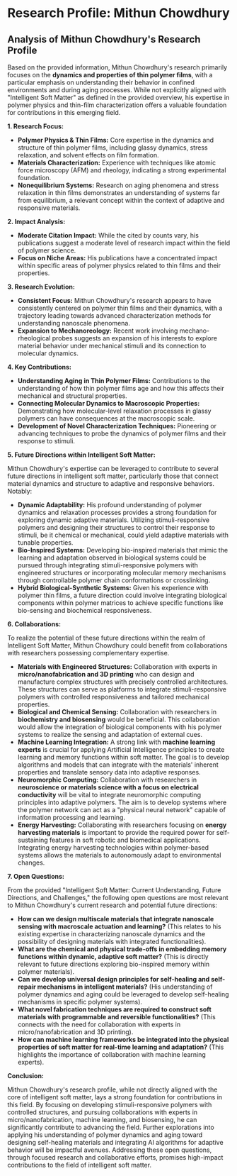 # Research Profile: Mithun Chowdhury

## Analysis of Mithun Chowdhury's Research Profile

Based on the provided information, Mithun Chowdhury's research primarily focuses on the **dynamics and properties of thin polymer films**, with a particular emphasis on understanding their behavior in confined environments and during aging processes. While not explicitly aligned with "Intelligent Soft Matter" as defined in the provided overview, his expertise in polymer physics and thin-film characterization offers a valuable foundation for contributions in this emerging field.


**1. Research Focus:**

* **Polymer Physics & Thin Films:**  Core expertise in the dynamics and structure of thin polymer films, including glassy dynamics, stress relaxation, and solvent effects on film formation.
* **Materials Characterization:** Experience with techniques like atomic force microscopy (AFM) and rheology, indicating a strong experimental foundation. 
* **Nonequilibrium Systems:** Research on aging phenomena and stress relaxation in thin films demonstrates an understanding of systems far from equilibrium, a relevant concept within the context of adaptive and responsive materials.

**2. Impact Analysis:**

* **Moderate Citation Impact:**  While the cited by counts vary, his publications suggest a moderate level of research impact within the field of polymer science. 
* **Focus on Niche Areas:** His publications have a concentrated impact within specific areas of polymer physics related to thin films and their properties.

**3. Research Evolution:**

* **Consistent Focus:**  Mithun Chowdhury's research appears to have consistently centered on polymer thin films and their dynamics, with a trajectory leading towards advanced characterization methods for understanding nanoscale phenomena.
* **Expansion to Mechanoreology:**  Recent work involving mechano-rheological probes suggests an expansion of his interests to explore material behavior under mechanical stimuli and its connection to molecular dynamics.

**4. Key Contributions:**

* **Understanding Aging in Thin Polymer Films:** Contributions to the understanding of how thin polymer films age and how this affects their mechanical and structural properties.
* **Connecting Molecular Dynamics to Macroscopic Properties:** Demonstrating how molecular-level relaxation processes in glassy polymers can have consequences at the macroscopic scale.
* **Development of Novel Characterization Techniques:**  Pioneering or advancing techniques to probe the dynamics of polymer films and their response to stimuli.

**5. Future Directions within Intelligent Soft Matter:**

Mithun Chowdhury's expertise can be leveraged to contribute to several future directions in intelligent soft matter, particularly those that connect material dynamics and structure to adaptive and responsive behaviors. Notably:


* **Dynamic Adaptability:** His profound understanding of polymer dynamics and relaxation processes provides a strong foundation for exploring dynamic adaptive materials. Utilizing stimuli-responsive polymers and designing their structures to control their response to stimuli, be it chemical or mechanical, could yield adaptive materials with tunable properties.
* **Bio-Inspired Systems:** Developing bio-inspired materials that mimic the learning and adaptation observed in biological systems could be pursued through integrating stimuli-responsive polymers with engineered structures or incorporating molecular memory mechanisms through controllable polymer chain conformations or crosslinking.
* **Hybrid Biological-Synthetic Systems:**  Given his experience with polymer thin films, a future direction could involve integrating biological components within polymer matrices to achieve specific functions like bio-sensing and biochemical responsiveness.  


**6. Collaborations:**

To realize the potential of these future directions within the realm of Intelligent Soft Matter, Mithun Chowdhury could benefit from collaborations with researchers possessing complementary expertise.

* **Materials with Engineered Structures:** Collaboration with experts in **micro/nanofabrication and 3D printing** who can design and manufacture complex structures with precisely controlled architectures. These structures can serve as platforms to integrate stimuli-responsive polymers with controlled responsiveness and tailored mechanical properties. 
* **Biological and Chemical Sensing:** Collaboration with researchers in **biochemistry and biosensing** would be beneficial. This collaboration would allow the integration of biological components with his polymer systems to realize the sensing and adaptation of external cues.
* **Machine Learning Integration:** A strong link with **machine learning experts** is crucial for applying Artificial Intelligence principles to create learning and memory functions within soft matter. The goal is to develop algorithms and models that can integrate with the materials' inherent properties and translate sensory data into adaptive responses.
* **Neuromorphic Computing:**  Collaboration with researchers in **neuroscience or materials science with a focus on electrical conductivity** will be vital to integrate neuromorphic computing principles into adaptive polymers. The aim is to develop systems where the polymer network can act as a "physical neural network" capable of information processing and learning.
* **Energy Harvesting:**  Collaborating with researchers focusing on **energy harvesting materials** is important to provide the required power for self-sustaining features in soft robotic and biomedical applications. Integrating energy harvesting technologies within polymer-based systems allows the materials to autonomously adapt to environmental changes.


**7. Open Questions:**

From the provided  "Intelligent Soft Matter: Current Understanding, Future Directions, and Challenges," the following open questions are most relevant to Mithun Chowdhury's current research and potential future directions:


* **How can we design multiscale materials that integrate nanoscale sensing with macroscale actuation and learning?** (This relates to his existing expertise in characterizing nanoscale dynamics and the possibility of designing materials with integrated functionalities). 
* **What are the chemical and physical trade-offs in embedding memory functions within dynamic, adaptive soft matter?** (This is directly relevant to future directions exploring bio-inspired memory within polymer materials).
* **Can we develop universal design principles for self-healing and self-repair mechanisms in intelligent materials?** (His understanding of polymer dynamics and aging could be leveraged to develop self-healing mechanisms in specific polymer systems).
* **What novel fabrication techniques are required to construct soft materials with programmable and reversible functionalities?** (This connects with the need for collaboration with experts in micro/nanofabrication and 3D printing).
* **How can machine learning frameworks be integrated into the physical properties of soft matter for real-time learning and adaptation?** (This highlights the importance of collaboration with machine learning experts).

**Conclusion:**

Mithun Chowdhury's research profile, while not directly aligned with the core of intelligent soft matter, lays a strong foundation for contributions in this field. By focusing on developing stimuli-responsive polymers with controlled structures, and pursuing collaborations with experts in micro/nanofabrication, machine learning, and biosensing, he can significantly contribute to advancing the field.  Further explorations into applying his understanding of polymer dynamics and aging toward designing self-healing materials and integrating AI algorithms for adaptive behavior will be impactful avenues. Addressing these open questions, through focused research and collaborative efforts, promises high-impact contributions to the field of intelligent soft matter. 
